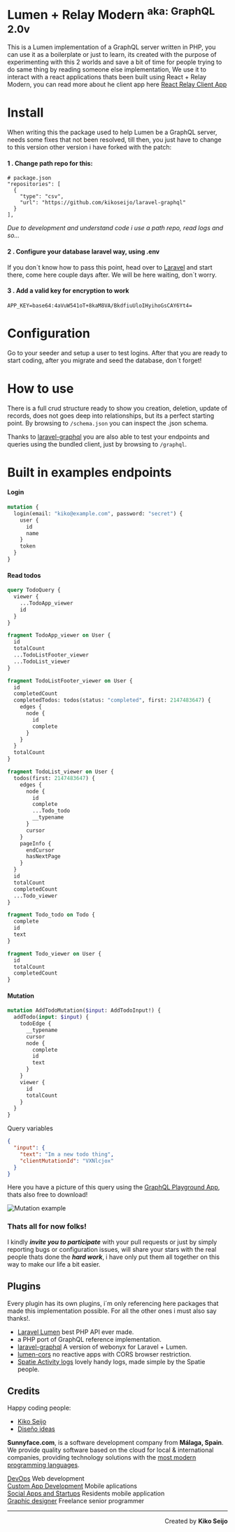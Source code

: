 # Lumen + Relay Modern <sup>aka: GraphQL 2.0v</sup>

This is a Lumen implementation of a GraphQL server written in PHP, you can use it as a boilerplate or just to learn, its created with the purpose of experimenting with this 2 worlds and save a bit of time for people trying to do same thing by reading someone else implementation, We use it to interact with a react applications thats been built using React + Relay Modern, you can read more about he client app here [React Relay Client App](https://github.com/kikoseijo/react-relay-app)

# Install

When writing this the package used to help Lumen be a GraphQL server, needs some fixes that not been resolved, till then, you just have to change to this version other version i have forked with the patch:

#### 1 . Change path repo for this:

```
# package.json
"repositories": [
  {
    "type": "csv",
    "url": "https://github.com/kikoseijo/laravel-graphql"
  }
],
```

_Due to development and understand code i use a path repo, read logs and so..._

#### 2 . Configure your database laravel way, using .env

If you don´t know how to pass this point, head over to [Laravel](http//laravel.com) and start there, come here couple days after. We will be here waiting, don´t worry.

#### 3 . Add a valid key for encryption to work

```
APP_KEY=base64:4aVuW541oT+8kaM8VA/BkdfiuUloIHyihoGsCAY6Yt4=
```

# Configuration

Go to your seeder and setup a user to test logins. After that you are ready to start coding, after you migrate and seed the database, don´t forget!

# How to use

There is a full crud structure ready to show you creation, deletion, update of records, does not goes deep into relationships, but its a perfect starting point. By browsing to `/schema.json` you can inspect the .json schema.

Thanks to [laravel-graphql](https://github.com/Folkloreatelier/laravel-graphql) you are also able to test your endpoints and queries using the bundled client, just by browsing to `/graphql`.

# Built in examples endpoints

#### Login

```graphql
mutation {
  login(email: "kiko@example.com", password: "secret") {
    user {
      id
      name
    }
    token
  }
}
```

#### Read todos

```graphql
query TodoQuery {
  viewer {
    ...TodoApp_viewer
    id
  }
}

fragment TodoApp_viewer on User {
  id
  totalCount
  ...TodoListFooter_viewer
  ...TodoList_viewer
}

fragment TodoListFooter_viewer on User {
  id
  completedCount
  completedTodos: todos(status: "completed", first: 2147483647) {
    edges {
      node {
        id
        complete
      }
    }
  }
  totalCount
}

fragment TodoList_viewer on User {
  todos(first: 2147483647) {
    edges {
      node {
        id
        complete
        ...Todo_todo
        __typename
      }
      cursor
    }
    pageInfo {
      endCursor
      hasNextPage
    }
  }
  id
  totalCount
  completedCount
  ...Todo_viewer
}

fragment Todo_todo on Todo {
  complete
  id
  text
}

fragment Todo_viewer on User {
  id
  totalCount
  completedCount
}
```

#### Mutation

```graphql
mutation AddTodoMutation($input: AddTodoInput!) {
  addTodo(input: $input) {
    todoEdge {
      __typename
      cursor
      node {
        complete
        id
        text
      }
    }
    viewer {
      id
      totalCount
    }
  }
}
```

Query variables

```json
{
  "input": {
    "text": "Im a new todo thing",
    "clientMutationId": "VXNlcjox"
  }
}
```

Here you have a picture of this query using the [GraphQL Playground App](https://github.com/graphcool/graphql-playground), thats also free to download!

![Mutation example](/public/img/mutation.png?raw=true 'Mutation GraphQL Playground example')

### Thats all for now folks!

I kindly **_invite you to participate_** with your pull requests or just by simply reporting bugs or configuration issues, will share your stars with the real people thats done the **_hard work_**, i have only put them all together on this way to make our life a bit easier.

## Plugins

Every plugin has its own plugins, i´m only referencing here packages that made this implementation possible. For all the other ones i must also say thanks!.

* [Laravel Lumen](http://lumen.laravel.com) best PHP API ever made.
* [](https://github.com/webonyx/graphql-php) a PHP port of GraphQL reference implementation.
* [laravel-graphql](https://github.com/Folkloreatelier/laravel-graphql) A version of webonyx for Laravel + Lumen.
* [lumen-cors](https://github.com/digiaonline/lumen-cors) no reactive apps with CORS browser restriction.
* [Spatie Activity logs](https://github.com/spatie/laravel-activitylog) lovely handy logs, made simple by the Spatie people.

## Credits

Happy coding people:

* [Kiko Seijo](http://kikoseijo.com 'Laravel, React, Vue, Mobile freelancer in Málaga')
* [Diseño ideas](http://disenoideas.com 'Real estate website designer in Marbella')

**Sunnyface.com**, is a software development company from **Málaga, Spain**. We provide quality software based on the cloud for local & international companies, providing technology solutions with the [most modern programming languages](https://sunnyface.com/tecnologia/ 'Programador experto react y vue en Málaga').

[DevOps](https://sunnyface.com 'Programador ios málaga Marbella') Web development  
[Custom App Development](https://gestorapp.com 'Gestor de aplicaciones moviles en málaga, mijas, marbella') Mobile aplications  
[Social Apps and Startups](https://sosvecinos.com 'Plataforma móvil para la gestion de comunidades') Residents mobile application  
[Graphic designer](https://kikoseijo.com 'Programador freelance movil y Laravel') Freelance senior programmer

---

<div dir=rtl markdown=1>Created by <b>Kiko Seijo</b></div>
